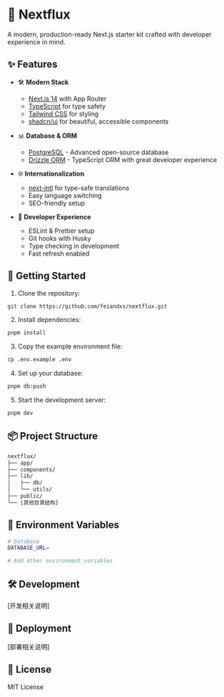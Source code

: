 # 🚀 Nextflux

A modern, production-ready Next.js starter kit crafted with developer experience in mind.

## ✨ Features

- 🛠️ **Modern Stack**
  - [Next.js 14](https://nextjs.org/) with App Router
  - [TypeScript](https://www.typescriptlang.org/) for type safety
  - [Tailwind CSS](https://tailwindcss.com/) for styling
  - [shadcn/ui](https://ui.shadcn.com/) for beautiful, accessible components
  
- 📊 **Database & ORM**
  - [PostgreSQL](https://www.postgresql.org/) - Advanced open-source database
  - [Drizzle ORM](https://orm.drizzle.team/) - TypeScript ORM with great developer experience

- 🌐 **Internationalization**
  - [next-intl](https://next-intl-docs.vercel.app/) for type-safe translations
  - Easy language switching
  - SEO-friendly setup

- 🔧 **Developer Experience**
  - ESLint & Prettier setup
  - Git hooks with Husky
  - Type checking in development
  - Fast refresh enabled

## 🚀 Getting Started

1. Clone the repository:
```bash
git clone https://github.com/feiandxs/nextflux.git
```

2. Install dependencies:
```bash
pnpm install
```

3. Copy the example environment file:
```bash
cp .env.example .env
```

4. Set up your database:
```bash
pnpm db:push
```

5. Start the development server:
```bash
pnpm dev
```

## 📦 Project Structure

```txt
nextflux/
├── app/
├── components/
├── lib/
│   ├── db/
│   └── utils/
├── public/
└── [其他目录结构]
```

## 📝 Environment Variables

```bash
# Database
DATABASE_URL=

# Add other environment variables
```

## 🛠️ Development

[开发相关说明]

## 🚀 Deployment

[部署相关说明]

## 📄 License

MIT License
```
